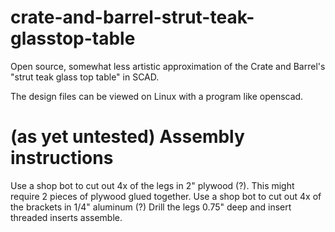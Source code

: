 # crate-and-barrel-strut-teak-glasstop-table
Open source, somewhat less artistic approximation of the Crate and Barrel's "strut teak glass top table" in SCAD.

The design files can be viewed on Linux with a program like openscad.

# (as yet untested) Assembly instructions
Use a shop bot to cut out 4x of the legs in 2" plywood (?). This might require 2 pieces of plywood glued together.
Use a shop bot to cut out 4x of the brackets in 1/4" aluminum (?)
Drill the legs 0.75" deep and insert threaded inserts
assemble.
